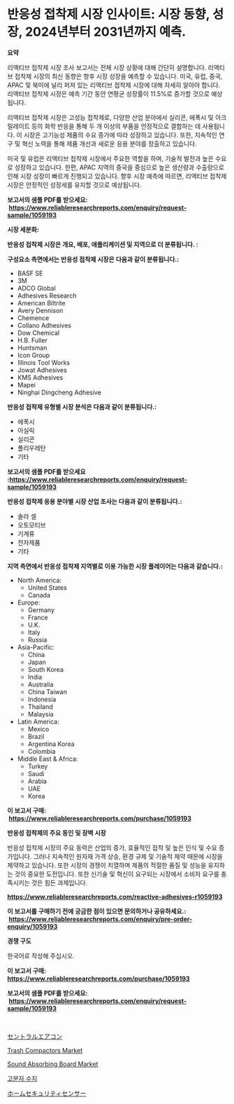 <p><h1>반응성 접착제 시장 인사이트: 시장 동향, 성장, 2024년부터 2031년까지 예측.</h1></p><p><strong>요약</strong></p>
<p><p>리액티브 접착제 시장 조사 보고서는 전체 시장 상황에 대해 간단히 설명합니다. 리액티브 접착제 시장의 최신 동향은 향후 시장 성장을 예측할 수 있습니다. 미국, 유럽, 중국, APAC 및 북미에 널리 퍼져 있는 리액티브 접착제 시장에 대해 자세히 알아야 합니다. 리액티브 접착제 시장은 예측 기간 동안 연평균 성장률이 11.5%로 증가할 것으로 예상됩니다.</p><p>리액티브 접착제 시장은 고성능 접착제로, 다양한 산업 분야에서 실리콘, 에폭시 및 아크릴레이트 등의 화학 반응을 통해 두 개 이상의 부품을 안정적으로 결합하는 데 사용됩니다. 이 시장은 고기능성 제품의 수요 증가에 따라 성장하고 있습니다. 또한, 지속적인 연구 및 혁신 노력을 통해 제품 개선과 새로운 응용 분야를 창출하고 있습니다.</p><p>미국 및 유럽은 리액티브 접착제 시장에서 주요한 역할을 하며, 기술적 발전과 높은 수요로 성장하고 있습니다. 한편, APAC 지역의 중국을 중심으로 높은 생산량과 수출량으로 인해 시장 성장이 빠르게 진행되고 있습니다. 향후 시장 예측에 따르면, 리액티브 접착제 시장은 안정적인 성장세를 유지할 것으로 예상됩니다.</p></p>
<p><strong>보고서의 샘플 PDF를 받으세요: &nbsp;<a href="https://www.reliableresearchreports.com/enquiry/request-sample/1059193">https://www.reliableresearchreports.com/enquiry/request-sample/1059193</a></strong></p>
<p><strong>시장 세분화:</strong></p>
<p><strong> 반응성 접착제 시장은 개요, 배포, 애플리케이션 및 지역으로 더 분류됩니다. :</strong></p>
<p><strong>구성요소 측면에서는 반응성 접착제 시장은 다음과 같이 분류됩니다.:</strong></p>
<p><ul><li>BASF SE</li><li>3M</li><li>ADCO Global</li><li>Adhesives Research</li><li>American Biltrite</li><li>Avery Dennison</li><li>Chemence</li><li>Collano Adhesives</li><li>Dow Chemical</li><li>H.B. Fuller</li><li>Huntsman</li><li>Icon Group</li><li>Illinois Tool Works</li><li>Jowat Adhesives</li><li>KMS Adhesives</li><li>Mapei</li><li>Ninghai Dingcheng Adhesive</li></ul></p>
<p><strong> 반응성 접착제 유형별 시장 분석은 다음과 같이 분류됩니다.:</strong></p>
<p><ul><li>에폭시</li><li>아실릭</li><li>실리콘</li><li>폴리우레탄</li><li>기타</li></ul></p>
<p><strong>보고서의 샘플 PDF를 받으세요 :<a href="https://www.reliableresearchreports.com/enquiry/request-sample/1059193">https://www.reliableresearchreports.com/enquiry/request-sample/1059193</a></strong></p>
<p><strong> 반응성 접착제 응용 분야별 시장 산업 조사는 다음과 같이 분류됩니다.:</strong></p>
<p><ul><li>솔라 셀</li><li>오토모티브</li><li>기계류</li><li>전자제품</li><li>기타</li></ul></p>
<p><strong>지역 측면에서 반응성 접착제 지역별로 이용 가능한 시장 플레이어는 다음과 같습니다.:</strong></p>
<p><ul>
    <li>
        North America:
        <ul>
            <li>United States</li>
            <li>Canada</li>
        </ul>
    </li>
    <li>
        Europe:
        <ul>
            <li>Germany</li>
            <li>France</li>
            <li>U.K.</li>
            <li>Italy</li>
            <li>Russia</li>
        </ul>
    </li>
    <li>
        Asia-Pacific:
        <ul>
            <li>China</li>
            <li>Japan</li>
            <li>South Korea</li>
            <li>India</li>
            <li>Australia</li>
            <li>China Taiwan</li>
            <li>Indonesia</li>
            <li>Thailand</li>
            <li>Malaysia</li>
        </ul>
    </li>
    <li>
        Latin America:
        <ul>
            <li>Mexico</li>
            <li>Brazil</li>
            <li>Argentina Korea</li>
            <li>Colombia</li>
        </ul>
    </li>
    <li>
        Middle East & Africa:
        <ul>
            <li>Turkey</li>
            <li>Saudi</li>
            <li>Arabia</li>
            <li>UAE</li>
            <li>Korea</li>
        </ul>
    </li>
    </ul></p>
<p><strong>이 보고서 구매: &nbsp;<a href="https://www.reliableresearchreports.com/purchase/1059193">https://www.reliableresearchreports.com/purchase/1059193</a></strong></p>
<p><strong>반응성 접착제의 주요 동인 및 장벽 시장</strong></p>
<p><p>반응성 접착제 시장의 주요 동력은 산업의 증가, 효율적인 접착 및 높은 인식 및 수요 증가입니다. 그러나 지속적인 원자재 가격 상승, 환경 규제 및 기술적 제약 때문에 시장을 제약하고 있습니다. 또한 시장의 경쟁이 치열하며 제품의 적절한 품질 및 성능을 유지하는 것이 중요한 도전입니다. 또한 신기술 및 혁신이 요구되는 시장에서 소비자 요구를 충족시키는 것은 힘든 과제입니다.</p></p>
<p><strong><a href="https://www.reliableresearchreports.com/reactive-adhesives-r1059193">https://www.reliableresearchreports.com/reactive-adhesives-r1059193</a></strong></p>
<p><strong>이 보고서를 구매하기 전에 궁금한 점이 있으면 문의하거나 공유하세요.: &nbsp;<a href="https://www.reliableresearchreports.com/enquiry/pre-order-enquiry/1059193">https://www.reliableresearchreports.com/enquiry/pre-order-enquiry/1059193</a></strong></p>
<p><strong>경쟁 구도</strong></p>
<p><p>한국어로 작성해 주십시오.</p></p>
<p><strong>이 보고서 구매: &nbsp; <a href="https://www.reliableresearchreports.com/purchase/1059193">https://www.reliableresearchreports.com/purchase/1059193</a></strong></p>
<p><strong>보고서의 샘플 PDF를 받으세요: &nbsp;<a href="https://www.reliableresearchreports.com/enquiry/request-sample/1059193">https://www.reliableresearchreports.com/enquiry/request-sample/1059193</a></strong><strong></strong></p>
<p>&nbsp;</p>
<p><p><a href="https://github.com/wkuactfdzwizk06/Market-Research-Report-List-1/blob/main/222558520933.md">セントラルエアコン</a></p><p><a href="https://github.com/joannagoyvaerts/Market-Research-Report-List-2/blob/main/trash-compactors-market.md">Trash Compactors Market</a></p><p><a href="https://issuu.com/reportprime-2/docs/sound-absorbing-board-market-size-2030.pptx">Sound Absorbing Board Market</a></p><p><a href="https://github.com/vsckjg50460/Market-Research-Report-List-1/blob/main/709436919446.md">고분자 수지</a></p><p><a href="https://github.com/lrlmopnhwd79300/Market-Research-Report-List-1/blob/main/255872020934.md">ホームセキュリティセンサー</a></p></p>